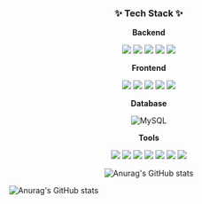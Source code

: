 <h3 align="center">✨ Tech Stack ✨</h3>

<div align="center">

**Backend**

<img src='https://img.shields.io/badge/java-%23ED8B00.svg?style=for-the-badge&logo=openjdk&logoColor=white'/> 
<img src='https://img.shields.io/badge/spring-%236DB33F.svg?style=for-the-badge&logo=spring&logoColor=white'/> 
<img src='https://img.shields.io/badge/Apache%20Maven-C71A36?style=for-the-badge&logo=Apache%20Maven&logoColor=white'/>
<img src='https://img.shields.io/badge/apache%20tomcat-%23F8DC75.svg?style=for-the-badge&logo=apache-tomcat&logoColor=black'/>
<img src='https://img.shields.io/badge/Hibernate-59666C?style=for-the-badge&logo=Hibernate&logoColor=white'/>

**Frontend**

<img src='https://img.shields.io/badge/javascript-%23323330.svg?style=for-the-badge&logo=javascript&logoColor=%23F7DF1E'/>
<img src='https://img.shields.io/badge/react-%2320232a.svg?style=for-the-badge&logo=react&logoColor=%2361DAFB'/>
<img src='https://img.shields.io/badge/jquery-%230769AD.svg?style=for-the-badge&logo=jquery&logoColor=white'/> 
<img src='https://img.shields.io/badge/html5-%23E34F26.svg?style=for-the-badge&logo=html5&logoColor=white'/>
<img src='https://img.shields.io/badge/javafx-%23FF0000.svg?style=for-the-badge&logo=javafx&logoColor=white'/>

**Database**

![MySQL](https://img.shields.io/badge/mysql-4479A1.svg?style=for-the-badge&logo=mysql&logoColor=white)

**Tools**

<img src='https://img.shields.io/badge/NPM-%23CB3837.svg?style=for-the-badge&logo=npm&logoColor=white'/>
<img src='https://img.shields.io/badge/Eclipse-FE7A16.svg?style=for-the-badge&logo=Eclipse&logoColor=white'/>
<img src='https://img.shields.io/badge/IntelliJIDEA-000000.svg?style=for-the-badge&logo=intellij-idea&logoColor=white'/>
<img src='https://img.shields.io/badge/Visual%20Studio%20Code-0078d7.svg?style=for-the-badge&logo=visual-studio-code&logoColor=white'/>
<img src='https://img.shields.io/badge/Notion-%23000000.svg?style=for-the-badge&logo=notion&logoColor=white'/>
<img src='https://img.shields.io/badge/Postman-FF6C37?style=for-the-badge&logo=postman&logoColor=white'/>
<img src='https://img.shields.io/badge/github-%23121011.svg?style=for-the-badge&logo=github&logoColor=white'/>

![Anurag's GitHub stats](https://github-readme-stats.vercel.app/api?username=juun-S&show_icons=true&theme=radical)

</div>

![Anurag's GitHub stats](https://github-readme-stats.vercel.app/api?username=juun-S&show_icons=true&theme=radical)
<!--
**juun-S/juun-S** is a ✨ _special_ ✨ repository because its `README.md` (this file) appears on your GitHub profile.

Here are some ideas to get you started:

- 🔭 I’m currently working on ...
- 🌱 I’m currently learning ...
- 👯 I’m looking to collaborate on ...
- 🤔 I’m looking for help with ...
- 💬 Ask me about ...
- 📫 How to reach me: ...
- 😄 Pronouns: ...
- ⚡ Fun fact: ...
-->

